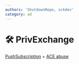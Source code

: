 ```yaml
---
authors: 'ShutdownRepo, sckdev'
category: ad
---
```


# 🛠️ PrivExchange

[PushSubscription](../mitm-and-coerced-authentications/pushsubscription-abuse.md) + [ACE abuse](../dacl/)
